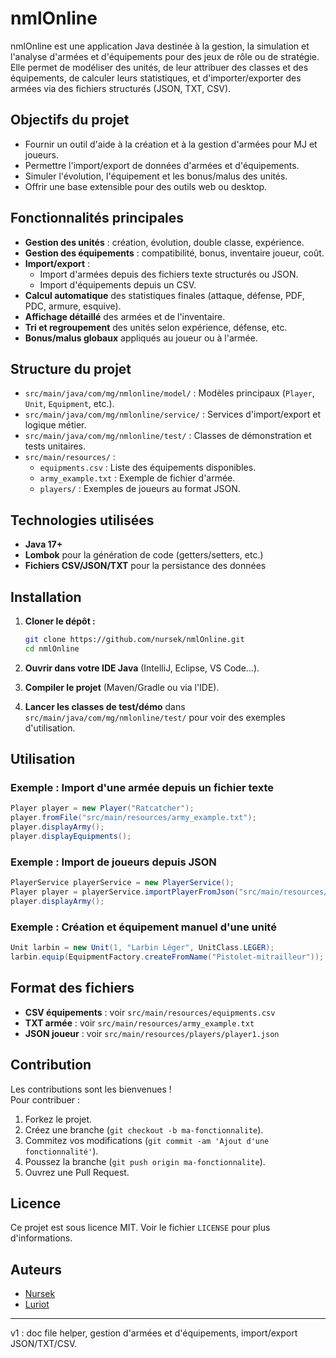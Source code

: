 # nmlOnline

nmlOnline est une application Java destinée à la gestion, la simulation et l'analyse d'armées et d'équipements pour des jeux de rôle ou de stratégie. Elle permet de modéliser des unités, de leur attribuer des classes et des équipements, de calculer leurs statistiques, et d'importer/exporter des armées via des fichiers structurés (JSON, TXT, CSV).

## Objectifs du projet

- Fournir un outil d'aide à la création et à la gestion d'armées pour MJ et joueurs.
- Permettre l'import/export de données d'armées et d'équipements.
- Simuler l'évolution, l'équipement et les bonus/malus des unités.
- Offrir une base extensible pour des outils web ou desktop.

## Fonctionnalités principales

- **Gestion des unités** : création, évolution, double classe, expérience.
- **Gestion des équipements** : compatibilité, bonus, inventaire joueur, coût.
- **Import/export** :
  - Import d'armées depuis des fichiers texte structurés ou JSON.
  - Import d'équipements depuis un CSV.
- **Calcul automatique** des statistiques finales (attaque, défense, PDF, PDC, armure, esquive).
- **Affichage détaillé** des armées et de l'inventaire.
- **Tri et regroupement** des unités selon expérience, défense, etc.
- **Bonus/malus globaux** appliqués au joueur ou à l'armée.

## Structure du projet

- `src/main/java/com/mg/nmlonline/model/` : Modèles principaux (`Player`, `Unit`, `Equipment`, etc.).
- `src/main/java/com/mg/nmlonline/service/` : Services d'import/export et logique métier.
- `src/main/java/com/mg/nmlonline/test/` : Classes de démonstration et tests unitaires.
- `src/main/resources/` :
  - `equipments.csv` : Liste des équipements disponibles.
  - `army_example.txt` : Exemple de fichier d'armée.
  - `players/` : Exemples de joueurs au format JSON.

## Technologies utilisées

- **Java 17+**
- **Lombok** pour la génération de code (getters/setters, etc.)
- **Fichiers CSV/JSON/TXT** pour la persistance des données

## Installation

1. **Cloner le dépôt :**
   ```bash
   git clone https://github.com/nursek/nmlOnline.git
   cd nmlOnline
   ```

2. **Ouvrir dans votre IDE Java** (IntelliJ, Eclipse, VS Code...).

3. **Compiler le projet** (Maven/Gradle ou via l'IDE).

4. **Lancer les classes de test/démo** dans `src/main/java/com/mg/nmlonline/test/` pour voir des exemples d'utilisation.

## Utilisation

### Exemple : Import d'une armée depuis un fichier texte

```java
Player player = new Player("Ratcatcher");
player.fromFile("src/main/resources/army_example.txt");
player.displayArmy();
player.displayEquipments();
```

### Exemple : Import de joueurs depuis JSON

```java
PlayerService playerService = new PlayerService();
Player player = playerService.importPlayerFromJson("src/main/resources/players/player1.json");
player.displayArmy();
```

### Exemple : Création et équipement manuel d'une unité

```java
Unit larbin = new Unit(1, "Larbin Léger", UnitClass.LEGER);
larbin.equip(EquipmentFactory.createFromName("Pistolet-mitrailleur"));
```

## Format des fichiers

- **CSV équipements** : voir `src/main/resources/equipments.csv`
- **TXT armée** : voir `src/main/resources/army_example.txt`
- **JSON joueur** : voir `src/main/resources/players/player1.json`

## Contribution

Les contributions sont les bienvenues !  
Pour contribuer :

1. Forkez le projet.
2. Créez une branche (`git checkout -b ma-fonctionnalite`).
3. Commitez vos modifications (`git commit -am 'Ajout d'une fonctionnalité'`).
4. Poussez la branche (`git push origin ma-fonctionnalite`).
5. Ouvrez une Pull Request.

## Licence

Ce projet est sous licence MIT. Voir le fichier `LICENSE` pour plus d'informations.

## Auteurs

- [Nursek](https://github.com/nursek)
- [Luriot](https://github.com/luriot)

---

v1 : doc file helper, gestion d'armées et d'équipements, import/export JSON/TXT/CSV.
